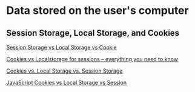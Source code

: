 # Data stored on the user's computer

## Session Storage, Local Storage, and Cookies

[Session Storage vs Local Storage vs Cookie](https://dev.to/bogicevic7/session-storage-vs-local-storage-vs-cookie-elc)  

[Cookies vs Localstorage for sessions – everything you need to know](https://supertokens.io/blog/cookies-vs-localstorage-for-sessions-everything-you-need-to-know)  

[Cookies vs. Local Storage vs. Session Storage](https://codepen.io/beaucarnes/pen/KmeRMx)  

[JavaScript Cookies vs Local Storage vs Session](https://www.youtube.com/watch?v=GihQAC1I39Q)  
